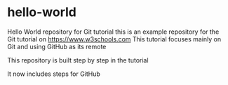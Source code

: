# hello-world
Hello World repository for Git tutorial
this is an example repository for the Git tutorial on https://www.w3schools.com
This tutorial focuses mainly on Git and using GitHub as its remote

This repository is built step by step in the tutorial

It now includes steps for GitHub

